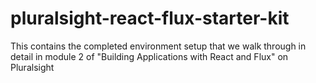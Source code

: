 # pluralsight-react-flux-starter-kit
This contains the completed environment setup that we walk through in detail in module 2 of "Building Applications with React and Flux" on Pluralsight
